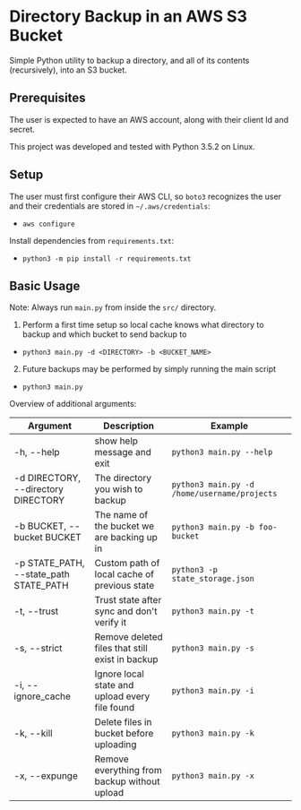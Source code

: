# Directory Backup in an AWS S3 Bucket

Simple Python utility to backup a directory, and all of its contents 
(recursively), into an S3 bucket.

## Prerequisites

The user is expected to have an AWS account, along with their client Id
and secret.

This project was developed and tested with Python 3.5.2 on Linux.

## Setup

The user must first configure their AWS CLI, so `boto3` recognizes the user
and their credentials are stored in `~/.aws/credentials`:

  - `aws configure`

Install dependencies from `requirements.txt`:

  - `python3 -m pip install -r requirements.txt`


## Basic Usage

Note: Always run `main.py` from inside the `src/` directory.

1. Perform a first time setup so local cache knows what directory to backup
   and which bucket to send backup to

  - `python3 main.py -d <DIRECTORY> -b <BUCKET_NAME>`

2. Future backups may be performed by simply running the main script

  - `python3 main.py`

Overview of additional arguments:

| Argument | Description | Example |
| -------- | ----------- | ------- |
| -h, --help | show help message and exit | `python3 main.py --help` |
| -d DIRECTORY, --directory DIRECTORY | The directory you wish to backup | `python3 main.py -d /home/username/projects` |
| -b BUCKET, --bucket BUCKET | The name of the bucket we are backing up in | `python3 main.py -b foo-bucket` |
| -p STATE_PATH, --state_path STATE_PATH | Custom path of local cache of previous state | `python3 -p state_storage.json` |
| -t, --trust |  Trust state after sync and don't verify it | `python3 main.py -t` |
| -s, --strict |  Remove deleted files that still exist in backup | `python3 main.py -s` |
| -i, --ignore_cache |  Ignore local state and upload every file found | `python3 main.py -i` |
| -k, --kill |  Delete files in bucket before uploading | `python3 main.py -k` |
| -x, --expunge |  Remove everything from backup without upload | `python3 main.py -x` |

